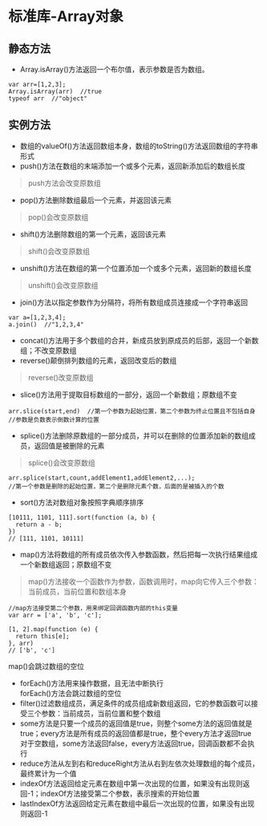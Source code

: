 # 标准库-Array对象
## 静态方法
- Array.isArray()方法返回一个布尔值，表示参数是否为数组。
```
var arr=[1,2,3];
Array.isArray(arr)  //true
typeof arr  //"object"
```
## 实例方法
- 数组的valueOf()方法返回数组本身，数组的toString()方法返回数组的字符串形式
- push()方法在数组的末端添加一个或多个元素，返回新添加后的数组长度  
> push方法会改变原数组   
- pop()方法删除数组最后一个元素，并返回该元素  
> pop()会改变原数组  
- shift()方法删除数组的第一个元素，返回该元素  
> shift()会改变原数组  
- unshift()方法在数组的第一个位置添加一个或多个元素，返回新的数组长度  
> unshift()会改变原数组  
- join()方法以指定参数作为分隔符，将所有数组成员连接成一个字符串返回  
```
var a=[1,2,3,4];
a.join()  //"1,2,3,4"
```
- concat()方法用于多个数组的合并，新成员放到原成员的后部，返回一个新数组；不改变原数组  
- reverse()颠倒排列数组的元素，返回改变后的数组  
> reverse()改变原数组  
- slice()方法用于提取目标数组的一部分，返回一个新数组；原数组不变
```
arr.slice(start,end)  //第一个参数为起始位置，第二个参数为终止位置且不包括自身
//参数是负数表示倒数计算的位置  
```
- splice()方法删除原数组的一部分成员，并可以在删除的位置添加新的数组成员，返回值是被删除的元素  
> splice()会改变原数组
```
arr.splice(start,count,addElement1,addElement2,...);
//第一个参数是删除的起始位置，第二个是删除元素个数，后面的是被插入的个数
```
- sort()方法对数组对象按照字典顺序排序
```
[10111, 1101, 111].sort(function (a, b) {
  return a - b;
})
// [111, 1101, 10111]
```
- map()方法将数组的所有成员依次传入参数函数，然后把每一次执行结果组成一个新数组返回；原数组不变  
> map()方法接收一个函数作为参数，函数调用时，map向它传入三个参数：当前成员，当前位置和数组本身  
```
//map方法接受第二个参数，用来绑定回调函数内部的this变量
var arr = ['a', 'b', 'c'];

[1, 2].map(function (e) {
  return this[e];
}, arr)
// ['b', 'c']
```
map()会跳过数组的空位  
- forEach()方法用来操作数据，且无法中断执行  
forEach()方法会跳过数组的空位  
- filter()过滤数组成员，满足条件的成员组成新数组返回，它的参数函数可以接受三个参数：当前成员，当前位置和整个数组  
- some方法是只要一个成员的返回值是true，则整个some方法的返回值就是true；every方法是所有成员的返回值都是true，整个every方法才返回true  
对于空数组，some方法返回false，every方法返回true，回调函数都不会执行  
- reduce方法从左到右和reduceRight方法从右到左依次处理数组的每个成员，最终累计为一个值  
- indexOf方法返回给定元素在数组中第一次出现的位置，如果没有出现则返回-1；indexOf方法接受第二个参数，表示搜索的开始位置  
- lastIndexOf方法返回给定元素在数组中最后一次出现的位置，如果没有出现则返回-1  
